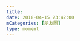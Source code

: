 ```yaml
---
title: 
date: 2018-04-15 23:42:00
mCategories: [朋友圈]
type: moment
---
```


<div id="pics-20180415234200"></div>

<script src="/lib/moment/pics.js"></script>
<script>
var data = [
    {"link": "2018-04-15_170000.mp4", "type": "video"}
];
picsRender(data, "pics-20180415234200");
</script>
